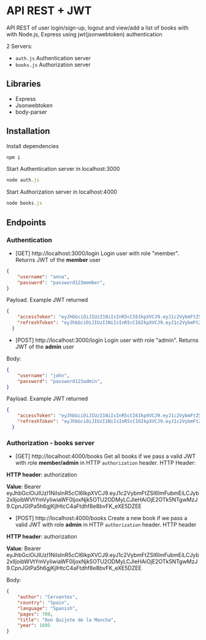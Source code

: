 # API REST + JWT

API REST of user login/sign-up, logout and view/add a list of books with with Node.js, Express using jwt(jsonwebtoken) authentication

2 Servers:
- `auth.js` Authentication server
- `books.js` Authorization server

## Libraries

- Express
- Jsonwebtoken
- body-parser

## Installation

Install dependencies
```javascript
npm i 
```

Start Authentication server in localhost:3000
```javascript
node auth.js
```

Start Authorization server in localhost:4000
```javascript
node books.js
```

## Endpoints
### Authentication
- [GET] http://localhost:3000/login Login user with role "member". Returns JWT of the **member** user

```json
{
    "username": "anna",
    "password": "password123member",
}
```
Payload. Example JWT returned
```json
{
    "accessToken": "eyJhbGciOiJIUzI1NiIsInR5cCI6IkpXVCJ9.eyJ1c2VybmFtZSI6ImFubmEiLCJyb2xlIjoibWVtYmVyIiwiaWF0IjoxNjk5OTU2ODMyLCJleHAiOjE2OTk5NTgwMzJ9.CpnJGtPa5h6gjKjlHtcC4aFtdhf8e8bvFK_eXE5DZEE",
    "refreshToken": "eyJhbGciOiJIUzI1NiIsInR5cCI6IkpXVCJ9.eyJ1c2VybmFtZSI6ImFubmEiLCJyb2xlIjoibWVtYmVyIiwiaWF0IjoxNjk5OTU2ODMyfQ.-kqIPrlRiGSLjNGJkkEnBEAFQou1jRgTiyRS6uIPmJc"
  }
```
- [POST] http://localhost:3000/login  Login user with role "admin". Returns JWT of the **admin** user

Body:
```json
{
    "username": "john",
    "password": "password123admin",
}
```
Payload. Example JWT returned
```json
{
    "accessToken": "eyJhbGciOiJIUzI1NiIsInR5cCI6IkpXVCJ9.eyJ1c2VybmFtZSI6ImpvaG4iLCJyb2xlIjoiYWRtaW4iLCJpYXQiOjE2OTk5NTc2NjMsImV4cCI6MTY5OTk1ODg2M30.WDrRbWRXmDuIcAmghoW9-zJYW-tHUZX5HG2jKvBHalQ",
    "refreshToken": "eyJhbGciOiJIUzI1NiIsInR5cCI6IkpXVCJ9.eyJ1c2VybmFtZSI6ImpvaG4iLCJyb2xlIjoiYWRtaW4iLCJpYXQiOjE2OTk5NTc2NjN9._TLSw_q5dMomp2R0RwqKlanLmaAGEaygVfPm3NWnvrA"
  }
```
### Authorization - books server
- [GET] http://localhost:4000/books Get all books if we pass a valid JWT with role **member/admin** in HTTP `authorization` header. HTTP Header: 

**HTTP header**: authorization 

**Value**: Bearer eyJhbGciOiJIUzI1NiIsInR5cCI6IkpXVCJ9.eyJ1c2VybmFtZSI6ImFubmEiLCJyb2xlIjoibWVtYmVyIiwiaWF0IjoxNjk5OTU2ODMyLCJleHAiOjE2OTk5NTgwMzJ9.CpnJGtPa5h6gjKjlHtcC4aFtdhf8e8bvFK_eXE5DZEE


- [POST] http://localhost:4000/books  Create a new book if we pass a valid JWT with role **admin** in HTTP `authorization` header. HTTP header

**HTTP header**: authorization 

**Value**: Bearer eyJhbGciOiJIUzI1NiIsInR5cCI6IkpXVCJ9.eyJ1c2VybmFtZSI6ImFubmEiLCJyb2xlIjoibWVtYmVyIiwiaWF0IjoxNjk5OTU2ODMyLCJleHAiOjE2OTk5NTgwMzJ9.CpnJGtPa5h6gjKjlHtcC4aFtdhf8e8bvFK_eXE5DZEE


Body:
```json
{
    "author": "Cervantes",
    "country": "Spain",
    "language": "Spanish",
    "pages": 700,
    "title": "Don Quijote de la Mancha",
    "year": 1605
}
```


